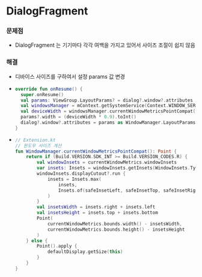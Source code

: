 # DialogFragment
### 문제점
* DialogFragment 는 기기마다 각각 여백을 가지고 있어서 사이즈 조절이 쉽지 않음
### 해결
* 디바이스 사이즈를 구하여서 설정 params 값 변경
* ```kotlin
  override fun onResume() {
    super.onResume()
    val params: ViewGroup.LayoutParams? = dialog?.window?.attributes
    val windowsManager = mContext.getSystemService(Context.WINDOW_SERVICE) as WindowManager
    val deviceWidth = windowsManager.currentWindowMetricsPointCompat().x
    params?.width = (deviceWidth * 0.9).toInt()
    dialog?.window?.attributes = params as WindowManager.LayoutParams 
  }
* ```kotlin
  // Extension.kt
  // 윈도우 사이즈 계산
  fun WindowManager.currentWindowMetricsPointCompat(): Point {
      return if (Build.VERSION.SDK_INT >= Build.VERSION_CODES.R) {
          val windowInsets = currentWindowMetrics.windowInsets
          var insets: Insets = windowInsets.getInsets(WindowInsets.Type.navigationBars())
          windowInsets.displayCutout?.run {
              insets = Insets.max(
                  insets,
                  Insets.of(safeInsetLeft, safeInsetTop, safeInsetRight, safeInsetBottom)
              )
          }
          val insetsWidth = insets.right + insets.left
          val insetsHeight = insets.top + insets.bottom
          Point(
              currentWindowMetrics.bounds.width() - insetsWidth,
              currentWindowMetrics.bounds.height() - insetsHeight
          )
      } else {
          Point().apply {
              defaultDisplay.getSize(this)
          }
      }
  }
